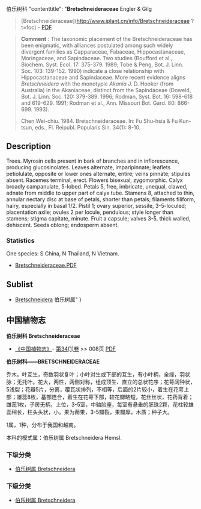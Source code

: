 伯乐树科   "contenttitle": "**Bretschneideraceae** Engler & Gilg

> [Bretschneideraceae](http://www.iplant.cn/info/Bretschneideraceae ?t=foc) - [PDF](http://iplant.cn/foc/pdf/Bretschneideraceae.pdf)

> **Comment** : 
> The taxonomic placement of the Bretschneideraceae has been enigmatic, with alliances postulated among such widely divergent families as Capparaceae, Fabaceae, Hippocastanaceae, Moringaceae, and Sapindaceae. Two studies (Boufford et al., Biochem. Syst. Ecol. 17: 375-379. 1989; Tobe & Peng, Bot. J. Linn. Soc. 103: 139-152. 1990) indicate a close relationship with Hippocastanaceae and Sapindaceae. More recent evidence aligns *Bretschneidera* with the monotypic *Akania* J. D. Hooker (from Australia) in the Akaniaceae, distinct from the Sapindaceae (Doweld, Bot. J. Linn. Soc. 120: 379-389. 1996; Rodman, Syst. Bot. 16: 598-618 and 619-629. 1991; Rodman et al., Ann. Missouri Bot. Gard. 80: 866-699. 1993).
> 
> Chen Wei-chiu. 1984. Bretschneideraceae. In: Fu Shu-hsia & Fu Kun-tsun, eds., Fl. Reipubl. Popularis Sin. 34(1): 8-10.
> 
> 

## Description

Trees. Myrosin cells present in bark of branches and in inflorescence, producing glucosinolates. Leaves alternate, imparipinnate; leaflets petiolulate, opposite or lower ones alternate, entire; veins pinnate; stipules absent. Racemes terminal, erect. Flowers bisexual, zygomorphic. Calyx broadly campanulate, 5-lobed. Petals 5, free, imbricate, unequal, clawed, adnate from middle to upper part of calyx tube. Stamens 8, attached to thin, annular nectary disc at base of petals, shorter than petals; filaments filiform, hairy, especially in basal 1/2. Pistil 1; ovary superior, sessile, 3-5-loculed; placentation axile; ovules 2 per locule, pendulous; style longer than stamens; stigma capitate, minute. Fruit a capsule; valves 3-5, thick walled, dehiscent. Seeds oblong; endosperm absent.

### Statistics
One species: S China, N Thailand, N Vietnam.

* [Bretschneideraceae.PDF](http://iplant.cn/foc/pdf/Bretschneideraceae.pdf)
## Sublist
* [Bretschneidera](http://www.iplant.cn/info/Bretschneidera?t=foc) 伯乐树属"
}
## 中国植物志

**伯乐树科 Bretschneideraceae**

* [《中国植物志》](http://www.iplant.cn/frps)- [第34(1)卷](http://www.iplant.cn/frps/vol/34(1)) >> 008页 [PDF](http://www.iplant.cn/frps/pdf/34(1)/008z.pdf)

**伯乐树科——BRETSCHNEIDERACEAE**

乔木。叶互生，奇数羽状复叶；小叶对生或下部的互生，有小叶柄，全缘，羽状脉；无托叶。花大，两性，两侧对称，组成顶生、直立的总状花序；花萼阔钟状，5浅裂；花瓣5片，分离，覆瓦状排列，不相等，后面的2片较小，着生在花萼上部；雄蕊8枚，基部连合，着生在花萼下部，较花瓣略短，花丝丝状，花药背着；雌蕊1枚，子房无柄，上位，3-5室，中轴胎座，每室有悬垂的胚珠2颗，花柱较雄蕊稍长，柱头头状，小。果为蒴果，3-5瓣裂，果瓣厚，木质；种子大。

1属，1种，分布于我国和越南。

本科的模式属：伯乐树属 Bretschneidera Hemsl.

### 下级分类
* [伯乐树属  Bretschneidera](Bretschneidera-伯乐树属.md)

### 下级分类
* [伯乐树属  Bretschneidera](http://iplant.cn/info/sp/Bretschneidera?t=z)
